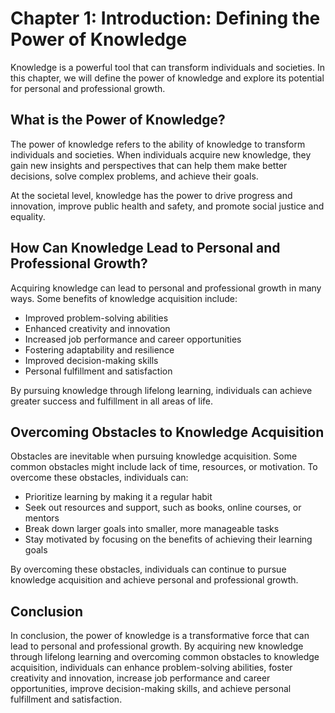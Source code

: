 Chapter 1: Introduction: Defining the Power of Knowledge
========================================================

Knowledge is a powerful tool that can transform individuals and societies. In this chapter, we will define the power of knowledge and explore its potential for personal and professional growth.

What is the Power of Knowledge?
-------------------------------

The power of knowledge refers to the ability of knowledge to transform individuals and societies. When individuals acquire new knowledge, they gain new insights and perspectives that can help them make better decisions, solve complex problems, and achieve their goals.

At the societal level, knowledge has the power to drive progress and innovation, improve public health and safety, and promote social justice and equality.

How Can Knowledge Lead to Personal and Professional Growth?
-----------------------------------------------------------

Acquiring knowledge can lead to personal and professional growth in many ways. Some benefits of knowledge acquisition include:

* Improved problem-solving abilities
* Enhanced creativity and innovation
* Increased job performance and career opportunities
* Fostering adaptability and resilience
* Improved decision-making skills
* Personal fulfillment and satisfaction

By pursuing knowledge through lifelong learning, individuals can achieve greater success and fulfillment in all areas of life.

Overcoming Obstacles to Knowledge Acquisition
---------------------------------------------

Obstacles are inevitable when pursuing knowledge acquisition. Some common obstacles might include lack of time, resources, or motivation. To overcome these obstacles, individuals can:

* Prioritize learning by making it a regular habit
* Seek out resources and support, such as books, online courses, or mentors
* Break down larger goals into smaller, more manageable tasks
* Stay motivated by focusing on the benefits of achieving their learning goals

By overcoming these obstacles, individuals can continue to pursue knowledge acquisition and achieve personal and professional growth.

Conclusion
----------

In conclusion, the power of knowledge is a transformative force that can lead to personal and professional growth. By acquiring new knowledge through lifelong learning and overcoming common obstacles to knowledge acquisition, individuals can enhance problem-solving abilities, foster creativity and innovation, increase job performance and career opportunities, improve decision-making skills, and achieve personal fulfillment and satisfaction.
